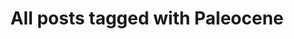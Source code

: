 ---
layout: tag
title: "All posts tagged with Paleocene"
permalink: /weblog/tags/paleocene/
taxonomy: Paleocene
---